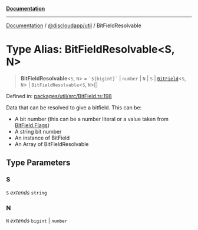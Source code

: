 [**Documentation**](../../../README.md)

***

[Documentation](../../../packages.md) / [@discloudapp/util](../README.md) / BitFieldResolvable

# Type Alias: BitFieldResolvable\<S, N\>

> **BitFieldResolvable**\<`S`, `N`\> = `` `${bigint}` `` \| `number` \| `N` \| `S` \| [`BitField`](../classes/BitField.md)\<`S`, `N`\> \| `BitFieldResolvable`\<`S`, `N`\>[]

Defined in: [packages/util/src/BitField.ts:198](https://github.com/discloud/discloud.app/blob/e06d08869d94db25520cbe5fdcc3cdbc242fb0cb/packages/util/src/BitField.ts#L198)

Data that can be resolved to give a bitfield. This can be:
* A bit number (this can be a number literal or a value taken from [BitField.Flags](../classes/BitField.md#flags))
* A string bit number
* An instance of BitField
* An Array of BitFieldResolvable

## Type Parameters

### S

`S` *extends* `string`

### N

`N` *extends* `bigint` \| `number`
